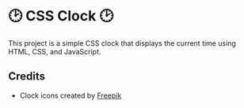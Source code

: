 # 🕑 CSS Clock 🕑

This project is a simple CSS clock that displays the current time using HTML, CSS, and JavaScript.

## Credits

- Clock icons created by [Freepik](https://www.flaticon.com/free-icons/clock)
